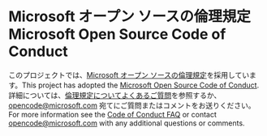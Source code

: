# <a name="microsoft-open-source-code-of-conduct"></a><span data-ttu-id="9358f-101">Microsoft オープン ソースの倫理規定</span><span class="sxs-lookup"><span data-stu-id="9358f-101">Microsoft Open Source Code of Conduct</span></span>

<span data-ttu-id="9358f-102">このプロジェクトでは、[Microsoft オープン ソースの倫理規定](https://opensource.microsoft.com/codeofconduct/)を採用しています。</span><span class="sxs-lookup"><span data-stu-id="9358f-102">This project has adopted the [Microsoft Open Source Code of Conduct](https://opensource.microsoft.com/codeofconduct/).</span></span>
<span data-ttu-id="9358f-103">詳細については、[倫理規定についてよくあるご質問](https://opensource.microsoft.com/codeofconduct/faq/)を参照するか、[opencode@microsoft.com](mailto:opencode@microsoft.com) 宛てにご質問またはコメントをお送りください。</span><span class="sxs-lookup"><span data-stu-id="9358f-103">For more information see the [Code of Conduct FAQ](https://opensource.microsoft.com/codeofconduct/faq/) or contact [opencode@microsoft.com](mailto:opencode@microsoft.com) with any additional questions or comments.</span></span>
